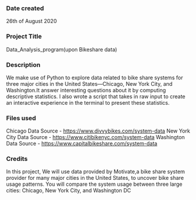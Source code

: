 ### Date created
26th of August 2020

### Project Title
Data_Analysis_program(upon Bikeshare data)

### Description
We make use of Python to explore data related to bike share systems for three major cities in the United States—Chicago, New York City, and Washington.It answer interesting questions about it by computing descriptive statistics. I also wrote a script that takes in raw input to create an interactive experience in the terminal to present these statistics.

### Files used
Chicago Data Source - https://www.divvybikes.com/system-data
New York City Data Source - https://www.citibikenyc.com/system-data
Washington Data Source - https://www.capitalbikeshare.com/system-data

### Credits
In this project, We will use data provided by Motivate,a bike share system provider for many major cities in the United States, to uncover bike share usage patterns. You will compare the system usage between three large cities: Chicago, New York City, and Washington DC


